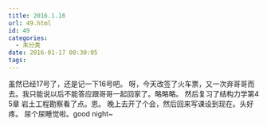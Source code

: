 ```yaml
---
title: 2016.1.16
url: 49.html
id: 49
categories:
  - 未分类
date: 2016-01-17 00:30:05
tags:
---
```


虽然已经17号了，还是记一下16号吧。 呀，今天改签了火车票，又一次弃哥哥而去。我只能说以后不能答应跟哥哥一起回家了。略略略。 然后复习了结构力学第4 5章 岩土工程勘察看了点。恩。 晚上去开了个会，然后回来写课设到现在。头好疼。 尿个尿睡觉啦。good night~